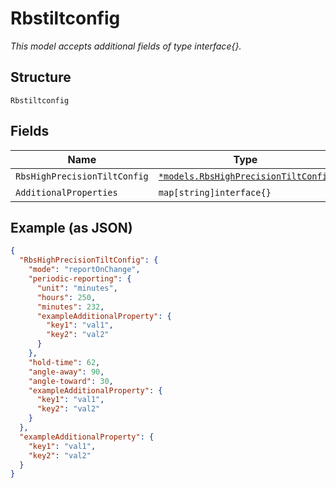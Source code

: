 
# Rbstiltconfig

*This model accepts additional fields of type interface{}.*

## Structure

`Rbstiltconfig`

## Fields

| Name | Type | Tags | Description |
|  --- | --- | --- | --- |
| `RbsHighPrecisionTiltConfig` | [`*models.RbsHighPrecisionTiltConfig`](../../doc/models/rbs-high-precision-tilt-config.md) | Optional | - |
| `AdditionalProperties` | `map[string]interface{}` | Optional | - |

## Example (as JSON)

```json
{
  "RbsHighPrecisionTiltConfig": {
    "mode": "reportOnChange",
    "periodic-reporting": {
      "unit": "minutes",
      "hours": 250,
      "minutes": 232,
      "exampleAdditionalProperty": {
        "key1": "val1",
        "key2": "val2"
      }
    },
    "hold-time": 62,
    "angle-away": 90,
    "angle-toward": 30,
    "exampleAdditionalProperty": {
      "key1": "val1",
      "key2": "val2"
    }
  },
  "exampleAdditionalProperty": {
    "key1": "val1",
    "key2": "val2"
  }
}
```

